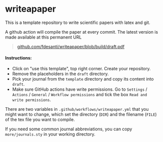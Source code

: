 # writeapaper

This is a template repository to write scientific papers with latex and git. 

A github action will compile the paper at every commit. The latest version is made available at this permanent URL

> [github.com/fdesanti/writeapaper/blob/build/draft.pdf](https://github.com/fdesanti/writeapaper/blob/build/draft.pdf)


#### Instructions: 

- Click on "use this template", top right corner. Create your repository.
- Remove the placeholders in the `draft` directory.
- Pick your journal from the `template` directory and copy its content into `draft`.
- Make sure GitHub actions have write permissions. Go to `Settings` / `Actions` / `General` / `Workflow permissions` and tick the box `Read and write permissions`.

There are two variables in `.github/workflows/writeapaper.yml` that you might want to change, which set the directory (`DIR`) and the filename (`FILE`) of the tex file you want to compile.

If you need some common journal abbreviations, you can copy `more/journals.sty` in your working directory.
